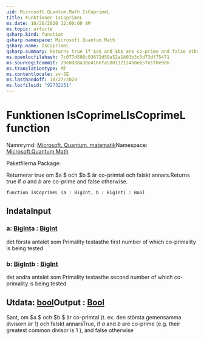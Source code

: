 ```yaml
---
uid: Microsoft.Quantum.Math.IsCoprimeL
title: Funktionen IsCoprimeL
ms.date: 10/26/2020 12:00:00 AM
ms.topic: article
qsharp.kind: function
qsharp.namespace: Microsoft.Quantum.Math
qsharp.name: IsCoprimeL
qsharp.summary: Returns true if $a$ and $b$ are co-prime and false otherwise.
ms.openlocfilehash: 7c077d508c93672d58a52a1403b3c5d73df75471
ms.sourcegitcommit: 29e0d88a30e4166fa580132124b0eb57e1f0e986
ms.translationtype: MT
ms.contentlocale: sv-SE
ms.lasthandoff: 10/27/2020
ms.locfileid: "92732251"
---
```

# <a name="iscoprimel-function"></a><span data-ttu-id="528f1-102">Funktionen IsCoprimeL</span><span class="sxs-lookup"><span data-stu-id="528f1-102">IsCoprimeL function</span></span>

<span data-ttu-id="528f1-103">Namnrymd: [Microsoft. Quantum. matematik](xref:Microsoft.Quantum.Math)</span><span class="sxs-lookup"><span data-stu-id="528f1-103">Namespace: [Microsoft.Quantum.Math](xref:Microsoft.Quantum.Math)</span></span>

<span data-ttu-id="528f1-104">Paketfilerna [](https://nuget.org/packages/)</span><span class="sxs-lookup"><span data-stu-id="528f1-104">Package: [](https://nuget.org/packages/)</span></span>


<span data-ttu-id="528f1-105">Returnerar true om $a $ och $b $ är co-primtal och falskt annars.</span><span class="sxs-lookup"><span data-stu-id="528f1-105">Returns true if $a$ and $b$ are co-prime and false otherwise.</span></span>

```qsharp
function IsCoprimeL (a : BigInt, b : BigInt) : Bool
```


## <a name="input"></a><span data-ttu-id="528f1-106">Indata</span><span class="sxs-lookup"><span data-stu-id="528f1-106">Input</span></span>

### <a name="a--bigint"></a><span data-ttu-id="528f1-107">a: [BigInt](xref:microsoft.quantum.lang-ref.bigint)</span><span class="sxs-lookup"><span data-stu-id="528f1-107">a : [BigInt](xref:microsoft.quantum.lang-ref.bigint)</span></span>

<span data-ttu-id="528f1-108">det första antalet som Primality testas</span><span class="sxs-lookup"><span data-stu-id="528f1-108">the first number of which co-primality is being tested</span></span>


### <a name="b--bigint"></a><span data-ttu-id="528f1-109">b: [BigInt](xref:microsoft.quantum.lang-ref.bigint)</span><span class="sxs-lookup"><span data-stu-id="528f1-109">b : [BigInt](xref:microsoft.quantum.lang-ref.bigint)</span></span>

<span data-ttu-id="528f1-110">det andra antalet som Primality testas</span><span class="sxs-lookup"><span data-stu-id="528f1-110">the second number of which co-primality is being tested</span></span>



## <a name="output--bool"></a><span data-ttu-id="528f1-111">Utdata: [bool](xref:microsoft.quantum.lang-ref.bool)</span><span class="sxs-lookup"><span data-stu-id="528f1-111">Output : [Bool](xref:microsoft.quantum.lang-ref.bool)</span></span>

<span data-ttu-id="528f1-112">Sant, om $a $ och $b $ är co-primtal (t. ex. den största gemensamma divisorn är 1) och falskt annars</span><span class="sxs-lookup"><span data-stu-id="528f1-112">True, if $a$ and $b$ are co-prime (e.g. their greatest common divisor is 1 ), and false otherwise</span></span>